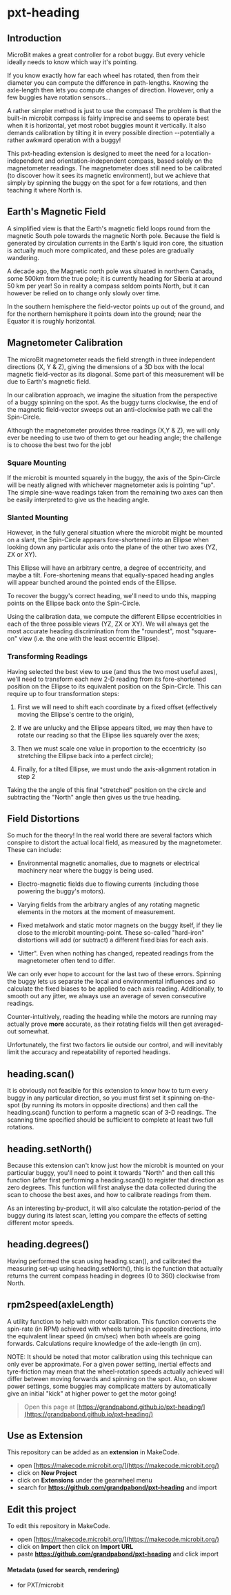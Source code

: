 # pxt-heading

## Introduction
MicroBit makes a great controller for a robot buggy. But every vehicle ideally needs to know which way it's pointing. 

If you know exactly how far each wheel has rotated, then from their diameter you can compute the difference 
in path-lengths. Knowing the axle-length then lets you compute changes of direction. However, only a few 
buggies have rotation sensors...

A rather simpler method is just to use the compass! The problem is that the built-in microbit compass is fairly imprecise 
and seems to operate best when it is horizontal, yet most robot buggies mount it vertically. 
It also demands calibration by tilting it in every possible direction --potentially a rather awkward operation with a buggy!

This pxt-heading extension is designed to meet the need for a location-independent and orientation-independent compass,
based solely on the magnetometer readings. The magnetometer does still need to be calibrated (to discover how it 
sees its magnetic environment), but we achieve that simply by spinning the buggy on the spot for a few rotations, 
and then teaching it where North is.

## Earth's Magnetic Field
A simplified view is that the Earth's magnetic field loops round from the magnetic South pole towards the magnetic North 
pole. Because the field is generated by circulation currents in the Earth's liquid iron core, the situation is actually much more complicated, 
and these poles are gradually wandering.

A decade ago, the Magnetic north pole was situated in northern Canada, some 500km from the true pole; it is currently heading for 
Siberia at around 50 km per year! So in reality a compass seldom points North, but it can however be relied on to change only slowly
over time.

In the southern hemisphere the field-vector points up out of the ground, and for the northern hemisphere it points down 
into the ground; near the Equator it is roughly horizontal. 


## Magnetometer Calibration
The microBit magnetometer reads the field strength in three independent directions (X, Y & Z), giving the dimensions of a 3D box 
with the local magnetic field-vector as its diagonal. Some part of this measurement will be due to Earth's magnetic field.

In our calibration approach, we imagine the situation from the perspective of a buggy spinning on the spot.
As the buggy turns clockwise, the end of the magnetic field-vector sweeps out an anti-clockwise path we call the Spin-Circle.

Although the magnetometer provides three readings (X,Y & Z), we will only ever be needing to use two of them to get our 
heading angle; the challenge is to choose the best two for the job! 

### Square Mounting
If the microbit is mounted squarely in the buggy, the axis of the Spin-Circle will be neatly aligned with whichever
magnetometer axis is pointing "up". The simple sine-wave readings taken from the remaining two axes can then be easily interpreted to give 
us the heading angle. 

### Slanted Mounting
However, in the fully general situation where the microbit might be mounted on a slant, the Spin-Circle appears 
fore-shortened into an Ellipse when looking down any particular axis onto the plane of the other two axes (YZ, ZX or XY).

This Ellipse will have an arbitrary centre, a degree of eccentricity, and maybe a tilt. Fore-shortening means that
equally-spaced heading angles will appear bunched around the pointed ends of the Ellipse. 

To recover the buggy's correct heading, we'll need to undo this, mapping points on the Ellipse back onto the Spin-Circle.

Using the calibration data, we compute the different Ellipse eccentricities in each of the three possible views (YZ, ZX or XY).
We will always get the most accurate heading discrimination from the "roundest", most "square-on" view (i.e. the one with the 
least eccentric Ellipse).


### Transforming Readings
Having selected the best view to use (and thus the two most useful axes), we'll need to transform each new 2-D reading from its
fore-shortened position on the Ellipse to its equivalent position on the Spin-Circle. This can require up to four transformation steps:

1) First we will need to shift each coordinate by a fixed offset (effectively moving the Ellipse's centre to the origin), 

2) If we are unlucky and the Ellipse appears tilted, we may then have to rotate our reading so that the Ellipse lies squarely 
over the axes;

3) Then we must scale one value in proportion to the eccentricity (so stretching the Ellipse back into a perfect circle);

4) Finally, for a tilted Ellipse, we must undo the axis-alignment rotation in step 2 

Taking the the angle of this final "stretched" position on the circle and subtracting the "North" angle then gives us the true heading.

## Field Distortions
So much for the theory! In the real world there are several factors which conspire to distort the actual local field, as 
measured by the magnetometer. These can include:

* Environmental magnetic anomalies, due to magnets or electrical machinery near where the buggy is being used.

* Electro-magnetic fields due to flowing currents (including those powering the buggy's motors).

* Varying fields from the arbitrary angles of any rotating magnetic elements in the motors at the moment of measurement.

* Fixed metalwork and static motor magnets on the buggy itself, if they lie close to the microbit mounting-point. 
These so-called "hard-iron" distortions will add (or subtract) a different fixed bias for each axis.

* "Jitter". Even when nothing has changed, repeated readings from the magnetometer often tend to differ.

We can only ever hope to account for the last two of these errors. Spinning the buggy lets us separate the local and environmental
influences and so calculate the fixed biases to be applied to each axis reading. Additionally, to smooth out any jitter,
we always use an average of seven consecutive readings.

Counter-intuitively, reading the heading while the motors are running may actually prove **more** accurate, as their rotating fields 
will then get averaged-out somewhat.

Unfortunately, the first two factors lie outside our control, and will inevitably limit the accuracy and repeatability
of reported headings.

## heading.scan()
It is obviously not feasible for this extension to know how to turn every buggy in any particular direction, so you 
must first set it spinning on-the-spot (by running its motors in opposite directions) and then call the heading.scan() 
function to perform a magnetic scan of 3-D readings. The scanning time specified should be sufficient to complete at least
two full rotations.

## heading.setNorth()
Because this extension can't know just how the microbit is mounted on your particular buggy, you'll need to point it towards 
"North" and then call this function (after first performing a heading.scan()) to register that direction as zero degrees. 
This function will first analyse the data collected during the scan to choose the best axes, and how to calibrate readings from them.

As an interesting by-product, it will also calculate the rotation-period of the buggy during its latest scan, letting 
you compare the effects of setting different motor speeds.

## heading.degrees()
Having performed the scan using heading.scan(), and calibrated the measuring set-up using heading.setNorth(), 
this is the function that actually returns the current compass heading in degrees (0 to 360) clockwise from North.

## rpm2speed(axleLength)
A utility function to help with motor calibration. This function converts the spin-rate (in RPM) achieved with wheels turning 
in opposite directions, into the equivalent linear speed (in cm/sec) when both wheels are going forwards. Calculations require 
knowledge of the axle-length (in cm). 

NOTE: It should be noted that motor calibration using this technique can only ever be approximate. 
For a given power setting, inertial effects and tyre-friction may mean that the wheel-rotation speeds
actually achieved will differ between moving forwards and spinning on the spot.
Also, on slower power settings, some buggies may complicate matters by automatically give an initial "kick" 
at higher power to get the motor going!









> Open this page at [https://grandpabond.github.io/pxt-heading/](https://grandpabond.github.io/pxt-heading/)

## Use as Extension

This repository can be added as an **extension** in MakeCode.

* open [https://makecode.microbit.org/](https://makecode.microbit.org/)
* click on **New Project**
* click on **Extensions** under the gearwheel menu
* search for **https://github.com/grandpabond/pxt-heading** and import

## Edit this project

To edit this repository in MakeCode.

* open [https://makecode.microbit.org/](https://makecode.microbit.org/)
* click on **Import** then click on **Import URL**
* paste **https://github.com/grandpabond/pxt-heading** and click import

#### Metadata (used for search, rendering)

* for PXT/microbit
<script src="https://makecode.com/gh-pages-embed.js"></script><script>makeCodeRender("{{ site.makecode.home_url }}", "{{ site.github.owner_name }}/{{ site.github.repository_name }}");</script>